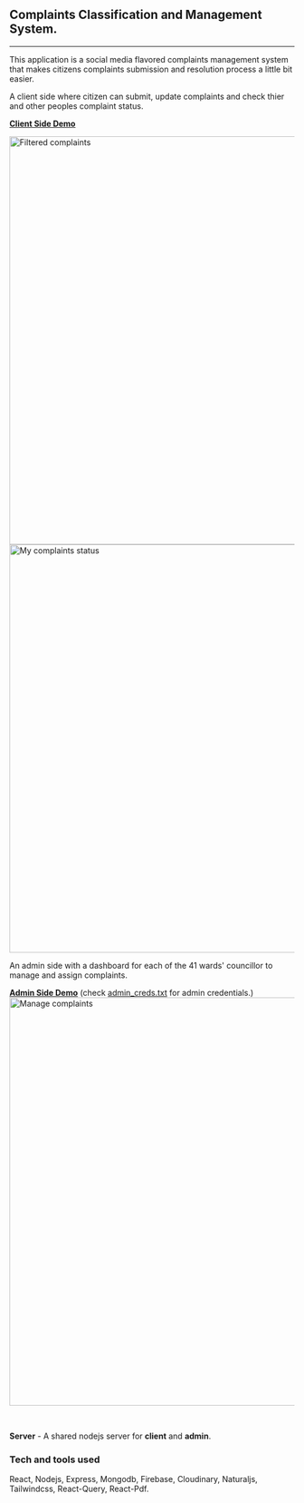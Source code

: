 ## Complaints Classification and Management System.

<hr>

This application is a social media flavored complaints management system that makes citizens complaints submission and resolution process a little bit easier.

A client side where citizen can submit, update complaints and check thier and other peoples complaint status.

<b>[Client Side Demo](https://cms-app-9ed7b.web.app)</b>

<img width="720" alt="Filtered complaints" src="https://res.cloudinary.com/dgzipmgzi/image/upload/v1685984614/cdys1aswj4nk0syh2cuj.png">
<img width="720" alt="My complaints status" src="https://res.cloudinary.com/dgzipmgzi/image/upload/v1685984356/hcsnxdv40kglumslprsw.png">

<br>

An admin side with a dashboard for each of the 41 wards' councillor to manage and assign complaints.

<b>[Admin Side Demo](https://ccc-admin.netlify.app)</b> (check [admin_creds.txt](https://github.com/ta-sakin/cms-app/blob/main/admin_creds.txt) for admin credentials.)
<img width="720" alt="Manage complaints" src="https://res.cloudinary.com/dgzipmgzi/image/upload/v1685984757/m9qdp6zmuqhev8taypzq.png">

<br>

<b>Server</b> - A shared nodejs server for <b>client</b> and <b>admin</b>.

### Tech and tools used

React, Nodejs, Express, Mongodb, Firebase, Cloudinary, Naturaljs, Tailwindcss, React-Query, React-Pdf.
